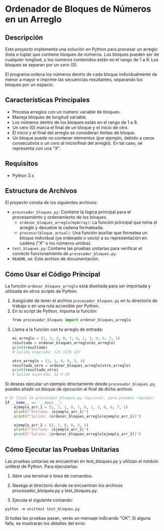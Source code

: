 # Ordenador de Bloques de Números en un Arreglo

## Descripción

Este proyecto implementa una solución en Python para procesar un arreglo (lista o tupla) que contiene bloques de números. Los bloques pueden ser de cualquier longitud, y los números contenidos están en el rango de 1 a 9. Los bloques se separan por un cero (0).

El programa ordena los números dentro de cada bloque individualmente de menor a mayor e imprime las secuencias resultantes, separando los bloques por un espacio.

## Características Principales

* Procesa arreglos con un número variable de bloques.
* Maneja bloques de longitud variable.
* Los números dentro de los bloques están en el rango de 1 a 9.
* Un cero (0) marca el final de un bloque y el inicio de otro.
* El inicio y el final del arreglo se consideran límites de bloque.
* Un bloque puede no contener elementos (por ejemplo, debido a ceros consecutivos o un cero al inicio/final del arreglo). En tal caso, se representa con una "X".

## Requisitos

* Python 3.x

## Estructura de Archivos

El proyecto consta de los siguientes archivos:

* `procesador_bloques.py`: Contiene la lógica principal para el procesamiento y ordenamiento de los bloques.
    * `ordenar_bloques_arreglo(myArray)`: La función principal que toma el arreglo y devuelve la cadena formateada.
    * `procesar(bloque_actual)`: Una función auxiliar que formatea un bloque individual (ya ordenado o vacío) a su representación en cadena ("X" o los números unidos).
* `test_bloques.py`: Contiene las pruebas unitarias para verificar el correcto funcionamiento de `procesador_bloques.py`.
* `README.md`: Este archivo de documentación.

## Cómo Usar el Código Principal

La función `ordenar_bloques_arreglo` está diseñada para ser importada y utilizada en otros scripts de Python.

1.  Asegúrate de tener el archivo `procesador_bloques.py` en tu directorio de trabajo o en una ruta accesible por Python.
2.  En tu script de Python, importa la función:
    ```python
    from procesador_bloques import ordenar_bloques_arreglo
    ```
3.  Llama a la función con tu arreglo de entrada:
    ```python
    mi_arreglo = (1, 3, 2, 0, 7, 8, 1, 3, 0, 6, 7, 1)
    resultado = ordenar_bloques_arreglo(mi_arreglo)
    print(resultado)
    # Salida esperada: 123 1378 167

    otro_arreglo = (2, 1, 0, 0, 3, 4)
    resultado_otro = ordenar_bloques_arreglo(otro_arreglo)
    print(resultado_otro)
    # Salida esperada: 12 X 34
    ```

Si deseas ejecutar un ejemplo directamente desde `procesador_bloques.py`, puedes añadir un bloque de ejecución al final de dicho archivo:
```python
# Al final de procesador_bloques.py (opcional, para pruebas rápidas)
if __name__ == '__main__':
    ejemplo_arr_1 = (1, 3, 2, 0, 7, 8, 1, 3, 0, 6, 7, 1)
    print(f"Entrada: {ejemplo_arr_1}")
    print(f"Salida: {ordenar_bloques_arreglo(ejemplo_arr_1)}")

    ejemplo_arr_2 = (2, 1, 0, 0, 3, 4)
    print(f"Entrada: {ejemplo_arr_2}")
    print(f"Salida: {ordenar_bloques_arreglo(ejemplo_arr_2)}")
```

## Cómo Ejecutar las Pruebas Unitarias
Las pruebas unitarias se encuentran en test_bloques.py y utilizan el módulo unittest de Python. Para ejecutarlas:

1.  Abre una terminal o línea de comandos.

2.  Navega al directorio donde se encuentran los archivos procesador_bloques.py y test_bloques.py.

3.  Ejecuta el siguiente comando:
```
python -m unittest test_bloques.py
```
Si todas las pruebas pasan, verás un mensaje indicando "OK". Si alguna falla, se mostrarán los detalles del error.